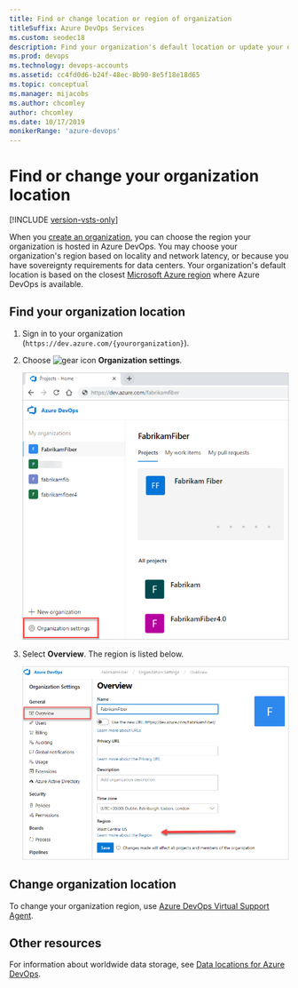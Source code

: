 ```yaml
---
title: Find or change location or region of organization 
titleSuffix: Azure DevOps Services
ms.custom: seodec18
description: Find your organization's default location or update your organization location or region in Azure DevOps
ms.prod: devops
ms.technology: devops-accounts
ms.assetid: cc4fd0d6-b24f-48ec-8b90-8e5f18e18d65
ms.topic: conceptual
ms.manager: mijacobs
ms.author: chcomley
author: chcomley
ms.date: 10/17/2019
monikerRange: 'azure-devops'
---
```


# Find or change your organization location

[!INCLUDE [version-vsts-only](../../_shared/version-vsts-only.md)]

When you [create an organization](create-organization.md), you can choose the region your organization is hosted in Azure DevOps. You may choose your organization's region based on locality and network latency, or because you have sovereignty requirements for data centers. Your organization's default location is based on the closest [Microsoft Azure region](https://azure.microsoft.com/regions) where Azure DevOps is available.

## Find your organization location

1. Sign in to your organization (```https://dev.azure.com/{yourorganization}```).

2. Choose ![gear icon](../../_img/icons/gear-icon.png) **Organization settings**.

   ![Choose the gear icon, Organization settings](../../_shared/_img/settings/open-admin-settings-vert.png)
3. Select **Overview**. The region is listed below.

   ![Find the region under the organization settings](_img/change-organization-location/organization-settings-region.png)

## Change organization location

To change your organization region, use [Azure DevOps Virtual Support Agent](http://azuredevopsvirtualagent.azurewebsites.net/).

## Other resources

For information about worldwide data storage, see [Data locations for Azure DevOps](../security/data-location.md).
